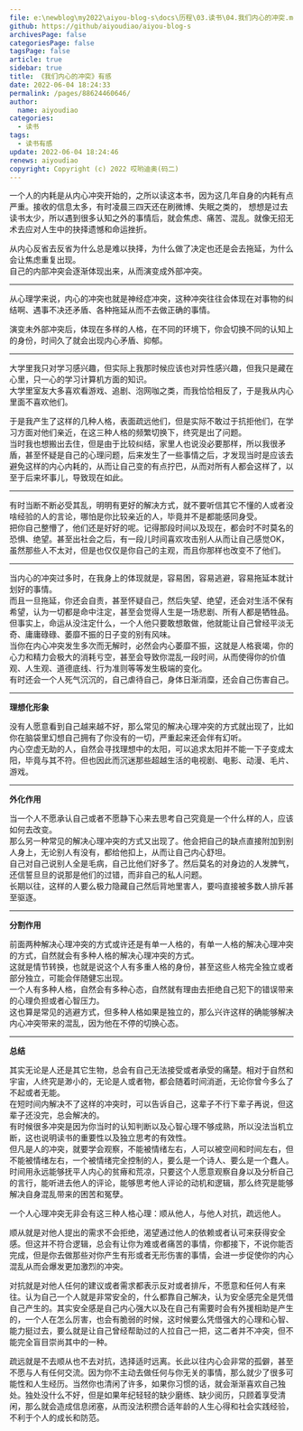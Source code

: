 ```yaml
---
file: e:\newblog\my2022\aiyou-blog-s\docs\历程\03.读书\04.我们内心的冲突.md
github: https://github/aiyoudiao/aiyou-blog-s
archivesPage: false
categoriesPage: false
tagsPage: false
article: true
sidebar: true
title: 《我们内心的冲突》有感
date: 2022-06-04 18:24:33
permalink: /pages/88624460646/
author: 
  name: aiyoudiao
categories: 
  - 读书
tags: 
  - 读书有感
update: 2022-06-04 18:24:46
renews: aiyoudiao
copyright: Copyright (c) 2022 哎哟迪奥(码二)
---
```


一个人的内耗是从内心冲突开始的，之所以读这本书，因为这几年自身的内耗有点严重。接收的信息太多，有时凌晨三四天还在刷微博、失眠之类的， 想想是过去读书太少，所以遇到很多认知之外的事情后，就会焦虑、痛苦、混乱。就像无招无术去应对人生中的抉择遗憾和命运挫折。

<!-- more -->

从内心反省去反省为什么总是难以抉择，为什么做了决定也还是会去拖延，为什么会让焦虑重复出现。  
自己的内部冲突会逐渐体现出来，从而演变成外部冲突。  

---

从心理学来说，内心的冲突也就是神经症冲突，这种冲突往往会体现在对事物的纠结啊、遇事不决还矛盾、各种拖延从而不去做正确的事情。  

演变未外部冲突后，体现在多样的人格，在不同的环境下，你会切换不同的认知上的身份，时间久了就会出现内心矛盾、抑郁。

---

大学里我只对学习感兴趣，但实际上我那时候应该也对异性感兴趣，但我只是藏在心里，只一心的学习计算机方面的知识。  
大学里室友大多喜欢看游戏、追剧、泡网咖之类，而我恰恰相反了，于是我从内心里面不喜欢他们。  

于是我产生了这样的几种人格，表面疏远他们，但是实际不敢过于抗拒他们，在学习方面对他们亲近，在这三种人格的频繁切换下，终究是出了问题。  
当时我也想搬出去住，但是由于比较纠结，家里人也说没必要那样，所以我很矛盾，甚至怀疑是自己的心理问题，后来发生了一些事情之后，才发现当时是应该去避免这样的内心内耗的，从而让自己变的有点拧巴，从而对所有人都会这样了，以至于后来坏事儿，导致现在如此。  

---

有时当断不断必受其乱，明明有更好的解决方式，就不要听信其它不懂的人或者没啥经验的人的言论，哪怕是你比较亲近的人，毕竟并不是都能感同身受。  
把你自己整懵了，他们还是好好的呢。记得那段时间以及现在，都会时不时莫名的恐惧、绝望。甚至出社会之后，有一段儿时间喜欢攻击别人从而让自己感觉OK，虽然那些人不太对，但是也仅仅是你自己的主观，而且你那样也改变不了他们。  

---

当内心的冲突过多时，在我身上的体现就是，容易困，容易逃避，容易拖延本就计划好的事情。  
而且一旦拖延，你还会自责，甚至怀疑自己，然后失望、绝望，还会对生活不保有希望，认为一切都是命中注定，甚至会觉得人生是一场悲剧、所有人都是牺牲品。  
但事实上，命运从没注定什么，一个人他只要敢想敢做，他就能让自己曾经平淡无奇、庸庸碌碌、萎靡不振的日子变的别有风味。  
当你在内心冲突发生多次而无解时，必然会内心萎靡不振，这就是人格衰竭，你的心力和精力会极大的消耗亏空，甚至会导致你混乱一段时间，从而使得你的价值观、人生观、道德底线、行为准则等等发生极端的变化。  
有时还会一个人死气沉沉的，自己虐待自己，身体日渐消糜，还会自己伤害自己。  

---

**理想化形象**

没有人愿意看到自己越来越不好，那么常见的解决心理冲突的方式就出现了，比如 你在脑袋里幻想自己拥有了你没有的一切，严重起来还会伴有幻听。  
内心空虚无助的人，自然会寻找理想中的太阳，可以追求太阳并不能一下子变成太阳，毕竟与其不符。但也因此而沉迷那些超越生活的电视剧、电影、动漫、毛片、游戏。  

---

**外化作用**

当一个人不愿承认自己或者不愿静下心来去思考自己究竟是一个什么样的人，应该如何去改变。  
那么另一种常见的解决心理冲突的方式又出现了。他会把自己的缺点直接附加到别人身上，无论别人有没有，都给他扣上，从而让自己内心舒坦。  
自己对自己说别人全是毛病，自己比他们好多了。然后莫名的对身边的人发脾气，还信誓旦旦的说那是他们的过错，而非自己的私人问题。  
长期以往，这样的人要么极力隐藏自己然后背地里害人，要吗直接被多数人排斥甚至驱逐。  

---

**分割作用**

前面两种解决心理冲突的方式或许还是有单一人格的，有单一人格的解决心理冲突的方式，自然就会有多种人格的解决心理冲突的方式。  
这就是情节转换，也就是说这个人有多重人格的身份，甚至这些人格完全独立或者部分独立，可能会伴随健忘出现。  
一个人有多种人格，自然会有多种心态，自然就有理由去拒绝自己犯下的错误带来的心理负担或者心智压力。  
这也算是常见的逃避方式，但多种人格如果是独立的，那么兴许这样的确能够解决内心冲突带来的混乱，因为他在不停的切换心态。  


---

**总结**

其实无论是人还是其它生物，总会有自己无法接受或者承受的痛楚。相对于自然和宇宙，人终究是渺小的，无论是人或者物，都会随着时间消逝，无论你曾今多么了不起或者无能。  
在短时间内解决不了这样的冲突时，可以告诉自己，这辈子不行下辈子再说，但这辈子还没完，总会解决的。  
有时候很多冲突是因为你当时的认知判断以及心智心理不够成熟，所以没法当机立断，这也说明读书的重要性以及独立思考的有效性。  
但凡是人的冲突，就要学会观察，不能被情绪左右，人可以被空间和时间左右，但不能被情绪左右，一个被情绪完全控制的人，要么是一个诗人、要么是一个蠢人。  
时间用永远能够抚平人内心的贫瘠和荒凉，只要这个人愿意观察自身以及分析自己的言行，能听进去他人的评论，能够思考他人评论的动机和逻辑，那么终究是能够解决自身混乱带来的困苦和冤孽。  

一个人心理冲突无非会有这三种人格心理：顺从他人，与他人对抗，疏远他人。  

顺从就是对他人提出的需求不会拒绝，渴望通过他人的依赖或者认可来获得安全感。但这并不符合逻辑，总会有让你为难或者痛苦的事情，你都接下，不说你能否完成，但是你去做那些对你产生有形或者无形伤害的事情，会进一步促使你的内心混乱从而会爆发更加激烈的冲突。  

对抗就是对他人任何的建议或者需求都表示反对或者排斥，不愿意和任何人有来往。认为自己一个人就是非常安全的，什么都靠自己解决，认为安全感完全是凭借自己产生的。其实安全感是自己内心强大以及在自己有需要时会有外援相助是产生的，一个人在怎么厉害，也会有脆弱的时候，这时候要么凭借强大的心理和心智、能力挺过去，要么就是让自己曾经帮助过的人拉自己一把，这二者并不冲突，但不能完全盲目崇尚其中的一种。  

疏远就是不去顺从也不去对抗，选择适时远离。长此以往内心会非常的孤僻，甚至不愿与人有任何交流。因为你不主动去做任何与你无关的事情，那么就少了很多可能性和人生经历。当然你也清闲了许多，如果你习惯的话，就会渐渐喜欢自己独处。独处没什么不好，但是如果年纪轻轻的缺少磨练、缺少阅历，只顾着享受清闲，那么就会造成信息闭塞，从而没法积攒合适年龄的人生心得和社会实践经验，不利于个人的成长和防范。

